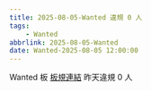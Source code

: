 ```yaml
---
title: 2025-08-05-Wanted 違規 0 人
tags:
    - Wanted
abbrlink: 2025-08-05-Wanted
date: Wanted-2025-08-05 12:00:00
---
```

Wanted 板 [板規連結](https://www.ptt.cc/bbs/Wanted/M.1608829773.A.D3B.html)
昨天違規 0 人
